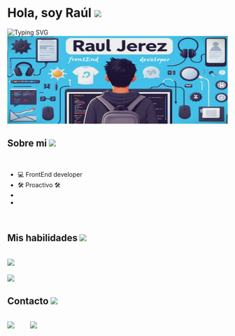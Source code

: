 
<h1>Hola, soy Raúl <img src="https://media.giphy.com/media/hvRJCLFzcasrR4ia7z/giphy.gif" width="35"></h1>
<img src="https://readme-typing-svg.herokuapp.com?font=Fira+Code&weight=500&size=23&pause=1000&vCenter=true&random=false&width=435&lines=Gracias+por+visitar+mi+GitHub." alt="Typing SVG" />

<img src="1.jpg" width="700" height="200">

## Sobre mi <img src = "https://media2.giphy.com/media/QssGEmpkyEOhBCb7e1/giphy.gif?cid=ecf05e47a0n3gi1bfqntqmob8g9aid1oyj2wr3ds3mg700bl&rid=giphy.gif" width = 32px>
<br>

- 💻 FrontEnd developer
- 🛠 Proactivo 🛠 
-
- 
<br>

<h2 align="left"> Mis habilidades <img src = "https://media2.giphy.com/media/QssGEmpkyEOhBCb7e1/giphy.gif?cid=ecf05e47a0n3gi1bfqntqmob8g9aid1oyj2wr3ds3mg700bl&rid=giphy.gif" width = 32px> </h2>
<br>
<!-- <div align="left">
  <img width="40px" src="https://raw.githubusercontent.com/rahulbanerjee26/githubAboutMeGenerator/main/icons/reactjs.svg">&emsp;&emsp;
  <img width="40px" src="https://raw.githubusercontent.com/rahulbanerjee26/githubAboutMeGenerator/main/icons/javascript.svg">&emsp;&emsp;
  <img width="40px" src="https://github.com/Rauljp16/Rauljp16/blob/main/imagenes/angularjs.svg">&emsp;&emsp;
  <img width="40px" src="https://raw.githubusercontent.com/rahulbanerjee26/githubAboutMeGenerator/main/icons/css.svg"> &emsp;&emsp;
  <img width="40px" src="https://raw.githubusercontent.com/rahulbanerjee26/githubAboutMeGenerator/main/icons/git.svg">&emsp;&emsp;
  <img width="40px" src="https://raw.githubusercontent.com/rahulbanerjee26/githubAboutMeGenerator/main/icons/github.svg">&emsp;&emsp;
  <img width="40px" src="https://raw.githubusercontent.com/rahulbanerjee26/githubAboutMeGenerator/main/icons/html.svg">&emsp;&emsp;
  <img width="40px" src="https://raw.githubusercontent.com/rahulbanerjee26/githubAboutMeGenerator/main/icons/tailwind.svg">&emsp;&emsp;
</div> -->
<div align="left">
    <img src="https://skillicons.dev/icons?i=html,,css,,js,,react,,angular" />
  <br/>
  <br/>
  <img src="https://skillicons.dev/icons?i=tailwind,,git,,github,,vscode,,vite" />
</div>

<h2> Contacto <img src='https://raw.githubusercontent.com/ShahriarShafin/ShahriarShafin/main/Assets/handshake.gif' width="100px"> </h2>
<br>
<a href = 'https://www.linkedin.com/in/ra%C3%BAl-jerez-pag%C3%A1n-35570927a/'> <img src="https://skillicons.dev/icons?i=linkedin" /></a> &emsp;&emsp;
<a href = 'https://www.github.com/Rauljp16/'> <img src="https://skillicons.dev/icons?i=github" /></a>&emsp;&emsp;



